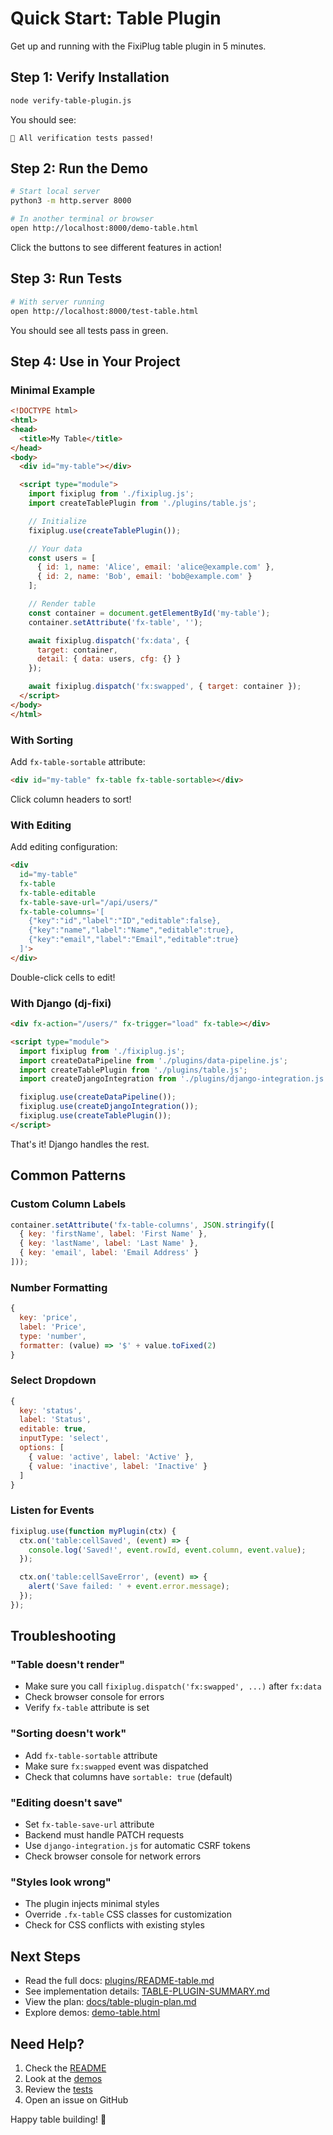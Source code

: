 # Quick Start: Table Plugin

Get up and running with the FixiPlug table plugin in 5 minutes.

## Step 1: Verify Installation

```bash
node verify-table-plugin.js
```

You should see:
```
🎉 All verification tests passed!
```

## Step 2: Run the Demo

```bash
# Start local server
python3 -m http.server 8000

# In another terminal or browser
open http://localhost:8000/demo-table.html
```

Click the buttons to see different features in action!

## Step 3: Run Tests

```bash
# With server running
open http://localhost:8000/test-table.html
```

You should see all tests pass in green.

## Step 4: Use in Your Project

### Minimal Example

```html
<!DOCTYPE html>
<html>
<head>
  <title>My Table</title>
</head>
<body>
  <div id="my-table"></div>

  <script type="module">
    import fixiplug from './fixiplug.js';
    import createTablePlugin from './plugins/table.js';

    // Initialize
    fixiplug.use(createTablePlugin());

    // Your data
    const users = [
      { id: 1, name: 'Alice', email: 'alice@example.com' },
      { id: 2, name: 'Bob', email: 'bob@example.com' }
    ];

    // Render table
    const container = document.getElementById('my-table');
    container.setAttribute('fx-table', '');

    await fixiplug.dispatch('fx:data', {
      target: container,
      detail: { data: users, cfg: {} }
    });

    await fixiplug.dispatch('fx:swapped', { target: container });
  </script>
</body>
</html>
```

### With Sorting

Add `fx-table-sortable` attribute:

```html
<div id="my-table" fx-table fx-table-sortable></div>
```

Click column headers to sort!

### With Editing

Add editing configuration:

```html
<div
  id="my-table"
  fx-table
  fx-table-editable
  fx-table-save-url="/api/users/"
  fx-table-columns='[
    {"key":"id","label":"ID","editable":false},
    {"key":"name","label":"Name","editable":true},
    {"key":"email","label":"Email","editable":true}
  ]'>
</div>
```

Double-click cells to edit!

### With Django (dj-fixi)

```html
<div fx-action="/users/" fx-trigger="load" fx-table></div>

<script type="module">
  import fixiplug from './fixiplug.js';
  import createDataPipeline from './plugins/data-pipeline.js';
  import createTablePlugin from './plugins/table.js';
  import createDjangoIntegration from './plugins/django-integration.js';

  fixiplug.use(createDataPipeline());
  fixiplug.use(createDjangoIntegration());
  fixiplug.use(createTablePlugin());
</script>
```

That's it! Django handles the rest.

## Common Patterns

### Custom Column Labels

```javascript
container.setAttribute('fx-table-columns', JSON.stringify([
  { key: 'firstName', label: 'First Name' },
  { key: 'lastName', label: 'Last Name' },
  { key: 'email', label: 'Email Address' }
]));
```

### Number Formatting

```javascript
{
  key: 'price',
  label: 'Price',
  type: 'number',
  formatter: (value) => '$' + value.toFixed(2)
}
```

### Select Dropdown

```javascript
{
  key: 'status',
  label: 'Status',
  editable: true,
  inputType: 'select',
  options: [
    { value: 'active', label: 'Active' },
    { value: 'inactive', label: 'Inactive' }
  ]
}
```

### Listen for Events

```javascript
fixiplug.use(function myPlugin(ctx) {
  ctx.on('table:cellSaved', (event) => {
    console.log('Saved!', event.rowId, event.column, event.value);
  });

  ctx.on('table:cellSaveError', (event) => {
    alert('Save failed: ' + event.error.message);
  });
});
```

## Troubleshooting

### "Table doesn't render"
- Make sure you call `fixiplug.dispatch('fx:swapped', ...)` after `fx:data`
- Check browser console for errors
- Verify `fx-table` attribute is set

### "Sorting doesn't work"
- Add `fx-table-sortable` attribute
- Make sure `fx:swapped` event was dispatched
- Check that columns have `sortable: true` (default)

### "Editing doesn't save"
- Set `fx-table-save-url` attribute
- Backend must handle PATCH requests
- Use `django-integration.js` for automatic CSRF tokens
- Check browser console for network errors

### "Styles look wrong"
- The plugin injects minimal styles
- Override `.fx-table` CSS classes for customization
- Check for CSS conflicts with existing styles

## Next Steps

- Read the full docs: [plugins/README-table.md](plugins/README-table.md)
- See implementation details: [TABLE-PLUGIN-SUMMARY.md](TABLE-PLUGIN-SUMMARY.md)
- View the plan: [docs/table-plugin-plan.md](docs/table-plugin-plan.md)
- Explore demos: [demo-table.html](demo-table.html)

## Need Help?

1. Check the [README](plugins/README-table.md)
2. Look at the [demos](demo-table.html)
3. Review the [tests](test-table-plugin.js)
4. Open an issue on GitHub

Happy table building! 🎉
